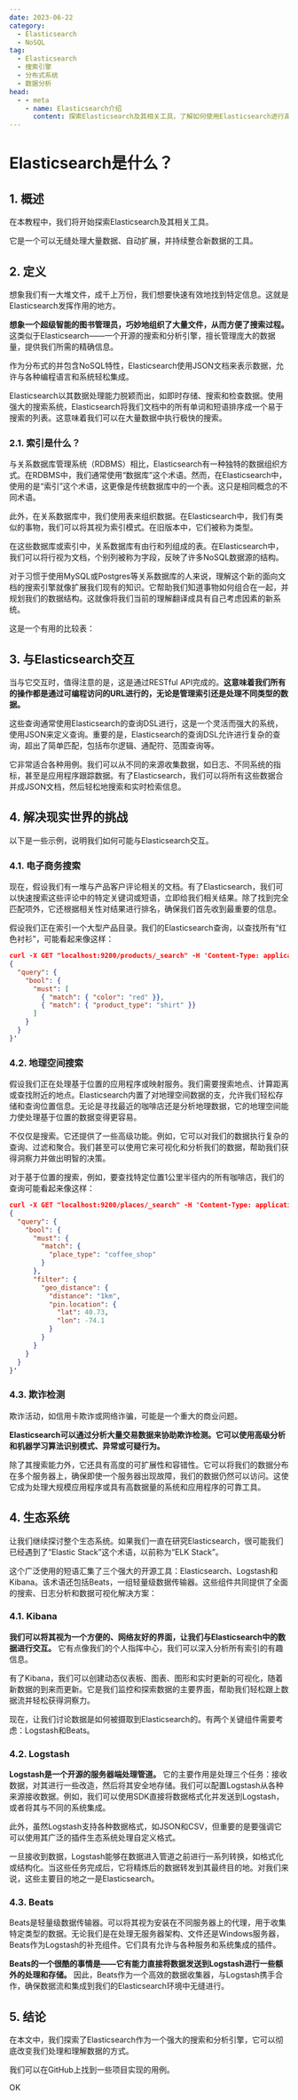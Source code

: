 ```yaml
---
date: 2023-06-22
category:
  - Elasticsearch
  - NoSQL
tag:
  - Elasticsearch
  - 搜索引擎
  - 分布式系统
  - 数据分析
head:
  - - meta
    - name: Elasticsearch介绍
      content: 探索Elasticsearch及其相关工具，了解如何使用Elasticsearch进行高效数据搜索和分析。
---
```


# Elasticsearch是什么？

## 1. 概述

在本教程中，我们将开始探索Elasticsearch及其相关工具。

它是一个可以无缝处理大量数据、自动扩展，并持续整合新数据的工具。

## 2. 定义

想象我们有一大堆文件，成千上万份，我们想要快速有效地找到特定信息。这就是Elasticsearch发挥作用的地方。

**想象一个超级智能的图书管理员，巧妙地组织了大量文件，从而方便了搜索过程。** 这类似于Elasticsearch——一个开源的搜索和分析引擎，擅长管理庞大的数据量，提供我们所需的精确信息。

作为分布式的并包含NoSQL特性，Elasticsearch使用JSON文档来表示数据，允许与各种编程语言和系统轻松集成。

Elasticsearch以其数据处理能力脱颖而出，如即时存储、搜索和检查数据。使用强大的搜索系统，Elasticsearch将我们文档中的所有单词和短语排序成一个易于搜索的列表。这意味着我们可以在大量数据中执行极快的搜索。

### 2.1. 索引是什么？

与关系数据库管理系统（RDBMS）相比，Elasticsearch有一种独特的数据组织方式。在RDBMS中，我们通常使用“数据库”这个术语。然而，在Elasticsearch中，使用的是“索引”这个术语，这更像是传统数据库中的一个表。这只是相同概念的不同术语。

此外，在关系数据库中，我们使用表来组织数据。在Elasticsearch中，我们有类似的事物，我们可以将其视为索引模式。在旧版本中，它们被称为类型。

在这些数据库或索引中，关系数据库有由行和列组成的表。在Elasticsearch中，我们可以将行视为文档，个别列被称为字段，反映了许多NoSQL数据源的结构。

对于习惯于使用MySQL或Postgres等关系数据库的人来说，理解这个新的面向文档的搜索引擎就像扩展我们现有的知识。它帮助我们知道事物如何组合在一起，并规划我们的数据结构。这就像将我们当前的理解翻译成具有自己考虑因素的新系统。

这是一个有用的比较表：

## 3. 与Elasticsearch交互

当与它交互时，值得注意的是，这是通过RESTful API完成的。**这意味着我们所有的操作都是通过可编程访问的URL进行的，无论是管理索引还是处理不同类型的数据。**

这些查询通常使用Elasticsearch的查询DSL进行，这是一个灵活而强大的系统，使用JSON来定义查询。重要的是，Elasticsearch的查询DSL允许进行复杂的查询，超出了简单匹配，包括布尔逻辑、通配符、范围查询等。

它非常适合各种用例。我们可以从不同的来源收集数据，如日志、不同系统的指标，甚至是应用程序跟踪数据。有了Elasticsearch，我们可以将所有这些数据合并成JSON文档，然后轻松地搜索和实时检索信息。

## 4. 解决现实世界的挑战

以下是一些示例，说明我们如何可能与Elasticsearch交互。

### **4.1.** 电子商务搜索

现在，假设我们有一堆与产品客户评论相关的文档。有了Elasticsearch，我们可以快速搜索这些评论中的特定关键词或短语，立即给我们相关结果。除了找到完全匹配项外，它还根据相关性对结果进行排名，确保我们首先收到最重要的信息。

假设我们正在索引一个大型产品目录。我们的Elasticsearch查询，以查找所有“红色衬衫”，可能看起来像这样：

```json
curl -X GET "localhost:9200/products/_search" -H 'Content-Type: application/json' -d'
{
  "query": {
    "bool": {
      "must": [
        { "match": { "color": "red" }},
        { "match": { "product_type": "shirt" }}
      ]
    }
  }
}'
```

### **4.2. 地理空间搜索**

假设我们正在处理基于位置的应用程序或映射服务。我们需要搜索地点、计算距离或查找附近的地点。Elasticsearch内置了对地理空间数据的支，允许我们轻松存储和查询位置信息。无论是寻找最近的咖啡店还是分析地理数据，它的地理空间能力使处理基于位置的数据变得更容易。

不仅仅是搜索。它还提供了一些高级功能。例如，它可以对我们的数据执行复杂的查询、过滤和聚合。我们甚至可以使用它来可视化和分析我们的数据，帮助我们获得洞察力并做出明智的决策。

对于基于位置的搜索，例如，要查找特定位置1公里半径内的所有咖啡店，我们的查询可能看起来像这样：

```json
curl -X GET "localhost:9200/places/_search" -H 'Content-Type: application/json' -d'
{
  "query": {
    "bool": {
      "must": {
        "match": {
          "place_type": "coffee_shop"
        }
      },
      "filter": {
        "geo_distance": {
          "distance": "1km",
          "pin.location": {
            "lat": 40.73,
            "lon": -74.1
          }
        }
      }
    }
  }
}'
```

### **4.3. 欺诈检测**

欺诈活动，如信用卡欺诈或网络诈骗，可能是一个重大的商业问题。

**Elasticsearch可以通过分析大量交易数据来协助欺诈检测。它可以使用高级分析和机器学习算法识别模式、异常或可疑行为。**

除了其搜索能力外，它还具有高度的可扩展性和容错性。它可以将我们的数据分布在多个服务器上，确保即使一个服务器出现故障，我们的数据仍然可以访问。这使它成为处理大规模应用程序或具有高数据量的系统和应用程序的可靠工具。

## 4. 生态系统

让我们继续探讨整个生态系统。如果我们一直在研究Elasticsearch，很可能我们已经遇到了“Elastic Stack”这个术语，以前称为“ELK Stack”。

这个广泛使用的短语汇集了三个强大的开源工具：Elasticsearch、Logstash和Kibana。该术语还包括Beats，一组轻量级数据传输器。这些组件共同提供了全面的搜索、日志分析和数据可视化解决方案：

### 4.1. Kibana

**我们可以将其视为一个方便的、网络友好的界面，让我们与Elasticsearch中的数据进行交互。** 它有点像我们的个人指挥中心，我们可以深入分析所有索引的有趣信息。

有了Kibana，我们可以创建动态仪表板、图表、图形和实时更新的可视化，随着新数据的到来而更新。它是我们监控和探索数据的主要界面，帮助我们轻松跟上数据流并轻松获得洞察力。

现在，让我们讨论数据是如何被摄取到Elasticsearch的。有两个关键组件需要考虑：Logstash和Beats。

### 4.2. Logstash

**Logstash是一个开源的服务器端处理管道。** 它的主要作用是处理三个任务：接收数据，对其进行一些改造，然后将其安全地存储。我们可以配置Logstash从各种来源接收数据。例如，我们可以使用SDK直接将数据格式化并发送到Logstash，或者将其与不同的系统集成。

此外，虽然Logstash支持各种数据格式，如JSON和CSV，但重要的是要强调它可以使用其广泛的插件生态系统处理自定义格式。

一旦接收到数据，Logstash能够在数据进入管道之前进行一系列转换，如格式化或结构化。当这些任务完成后，它将精炼后的数据转发到其最终目的地。对我们来说，这些主要目的地之一是Elasticsearch。

### 4.3. Beats

Beats是轻量级数据传输器。可以将其视为安装在不同服务器上的代理，用于收集特定类型的数据。无论我们是在处理无服务器架构、文件还是Windows服务器，Beats作为Logstash的补充组件。它们具有允许与各种服务和系统集成的插件。

**Beats的一个很酷的事情是——它有能力直接将数据发送到Logstash进行一些额外的处理和存储。** 因此，Beats作为一个高效的数据收集器，与Logstash携手合作，确保数据流和集成到我们的Elasticsearch环境中无缝进行。

## 5. 结论

在本文中，我们探索了Elasticsearch作为一个强大的搜索和分析引擎，它可以彻底改变我们处理和理解数据的方式。

我们可以在GitHub上找到一些项目实现的用例。

OK